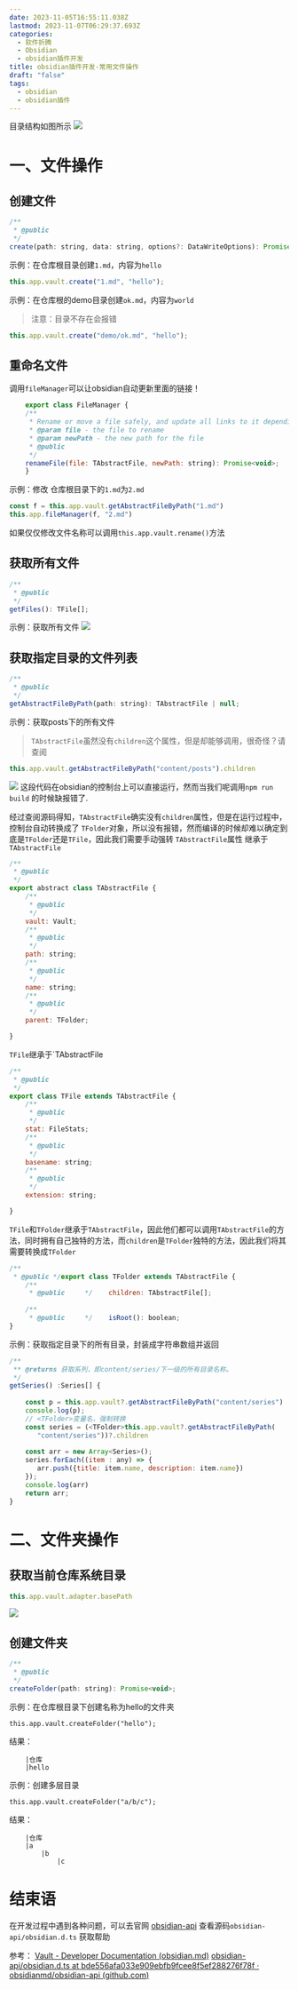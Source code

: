 ```yaml
---
date: 2023-11-05T16:55:11.038Z
lastmod: 2023-11-07T06:29:37.693Z
categories:
  - 软件折腾
  - Obsidian
  - obsidian插件开发
title: obsidian插件开发-常用文件操作
draft: "false"
tags:
  - obsidian
  - obsidian插件
---
```


目录结构如图所示
![](Pasted%20image%2020231106010926.png)

# 一、文件操作
## 创建文件
```js
/**
 * @public
 */
create(path: string, data: string, options?: DataWriteOptions): Promise<TFile>;
```
示例：在仓库根目录创建`1.md`，内容为`hello`
```js
this.app.vault.create("1.md", "hello");
```
示例：在仓库根的demo目录创建`ok.md`，内容为`world`
> 注意：目录不存在会报错
```js
this.app.vault.create("demo/ok.md", "hello");
```

## 重命名文件

调用`fileManager`可以让obsidian自动更新里面的链接！

```js
    export class FileManager {
    /**
     * Rename or move a file safely, and update all links to it depending on the user's preferences.
     * @param file - the file to rename
     * @param newPath - the new path for the file
     * @public
     */
    renameFile(file: TAbstractFile, newPath: string): Promise<void>;
    }
```
示例：修改 仓库根目录下的`1.md`为`2.md`
```js
const f = this.app.vault.getAbstractFileByPath("1.md")
this.app.fileManager(f, "2.md")
```

如果仅仅修改文件名称可以调用`this.app.vault.rename()`方法
## 获取所有文件
```js
/**
 * @public
 */
getFiles(): TFile[];
```
示例：获取所有文件
![](Pasted%20image%2020231106011657.png)

## 获取指定目录的文件列表
```js
/**
 * @public
 */
getAbstractFileByPath(path: string): TAbstractFile | null;
```

示例：获取posts下的所有文件
>	`TAbstractFile`虽然没有`children`这个属性，但是却能够调用，很奇怪？请查阅

```js
this.app.vault.getAbstractFileByPath("content/posts").children
```
![](Pasted%20image%2020231106011354.png)
这段代码在obsidian的控制台上可以直接运行，然而当我们呢调用`npm run build` 的时候缺报错了.

经过查阅源码得知，`TAbstractFile`确实没有`children`属性，但是在运行过程中，控制台自动转换成了 `TFolder`对象，所以没有报错，然而编译的时候却难以确定到底是`TFolder`还是`TFile`，因此我们需要手动强转
`TAbstractFile`属性 继承于`TAbstractFile`
```js
/**
 * @public
 */
export abstract class TAbstractFile {
    /**
     * @public
     */
    vault: Vault;
    /**
     * @public
     */
    path: string;
    /**
     * @public
     */
    name: string;
    /**
     * @public
     */
    parent: TFolder;

}

```

`TFile`继承于`TAbstractFile
```js
/**
 * @public
 */
export class TFile extends TAbstractFile {
    /**
     * @public
     */
    stat: FileStats;
    /**
     * @public
     */
    basename: string;
    /**
     * @public
     */
    extension: string;

}
```

`TFile`和`TFolder`继承于`TAbstractFile`，因此他们都可以调用`TAbstractFile`的方法，同时拥有自己独特的方法，而`children`是`TFolder`独特的方法，因此我们将其需要转换成`TFolder`
```js
/**  
 * @public */export class TFolder extends TAbstractFile {  
    /**  
     * @public     */    children: TAbstractFile[];  
  
    /**  
     * @public     */    isRoot(): boolean;  
}
```


示例：获取指定目录下的所有目录，封装成字符串数组并返回
```js
/**  
 ** @returns 获取系列，即content/series/下一级的所有目录名称。  
 */  
getSeries() :Series[] {  
  
    const p = this.app.vault?.getAbstractFileByPath("content/series")  
    console.log(p);  
    // <TFolder>变量名，强制转换
    const series = (<TFolder>this.app.vault?.getAbstractFileByPath(  
       "content/series"))?.children  
  
    const arr = new Array<Series>();  
    series.forEach((item : any) => {  
       arr.push({title: item.name, description: item.name})  
    });  
    console.log(arr)  
    return arr;  
}
```


# 二、文件夹操作

## 获取当前仓库系统目录
```js
this.app.vault.adapter.basePath
```
![](Pasted%20image%2020231106011106.png)

## 创建文件夹

```js
/**
 * @public
 */
createFolder(path: string): Promise<void>;
```

示例：在仓库根目录下创建名称为hello的文件夹
```
this.app.vault.createFolder("hello");
```
结果：


		|仓库
		|hello


示例：创建多层目录
```
this.app.vault.createFolder("a/b/c");
```

结果：

		|仓库
		|a
			|b
				|c



# 结束语

在开发过程中遇到各种问题，可以去官网 [obsidian-api](https://github.com/obsidianmd/obsidian-api/tree/bde556afa033e909ebfb9fcee8f5ef288276f78f) 查看源码`obsidian-api/obsidian.d.ts` 获取帮助



参考：
[Vault - Developer Documentation (obsidian.md)](https://docs.obsidian.md/Plugins/Vault)
[obsidian-api/obsidian.d.ts at bde556afa033e909ebfb9fcee8f5ef288276f78f · obsidianmd/obsidian-api (github.com)](https://github.com/obsidianmd/obsidian-api/blob/bde556afa033e909ebfb9fcee8f5ef288276f78f/obsidian.d.ts#L2735)